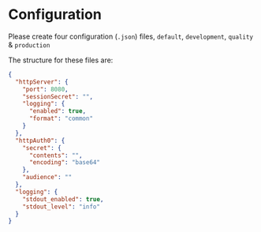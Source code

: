 # Configuration

Please create four configuration (`.json`) files, `default`, `development`, `quality` & `production`

The structure for these files are:

```json
{
  "httpServer": {
    "port": 8080,
    "sessionSecret": "",
    "logging": {
      "enabled": true,
      "format": "common"
    }
  },
  "httpAuth0": {
    "secret": {
      "contents": "",
      "encoding": "base64"
    },
    "audience": ""
  },
  "logging": {
    "stdout_enabled": true,
    "stdout_level": "info"
  }
}
```
